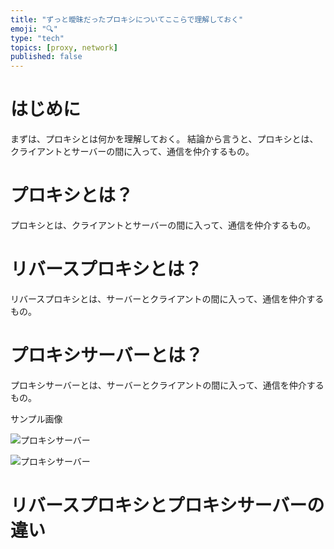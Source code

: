 ```yaml
---
title: "ずっと曖昧だったプロキシについてここらで理解しておく"
emoji: "🔍"
type: "tech"
topics: [proxy, network]
published: false
---
```


# はじめに

まずは、プロキシとは何かを理解しておく。
結論から言うと、プロキシとは、クライアントとサーバーの間に入って、通信を仲介するもの。

# プロキシとは？

プロキシとは、クライアントとサーバーの間に入って、通信を仲介するもの。

# リバースプロキシとは？

リバースプロキシとは、サーバーとクライアントの間に入って、通信を仲介するもの。

# プロキシサーバーとは？

プロキシサーバーとは、サーバーとクライアントの間に入って、通信を仲介するもの。

サンプル画像

![プロキシサーバー](./images/reverse-proxy.png)

![プロキシサーバー](./images/reverse-proxy.png)

# リバースプロキシとプロキシサーバーの違い
